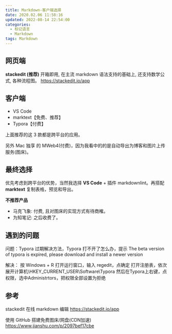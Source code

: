 ```yaml
---
title: Markdown-客户端选择
date: 2020.02.06 11:58:16
updated: 2022-08-14 22:54:00
categories:
  - 标记语言
  - Markdown
tags: Markdown
---
```


## 网页端

**stackedit (推荐)**
开箱即用, 在主流 markdown 语法支持的基础上, 还支持数学公式, 各种流程图。
<https://stackedit.io/app>

## 客户端

* VS Code
* marktext【免费、推荐】
* Typora【付费】

上面推荐的这 3 款都是跨平台的应用。

另外 Mac 独享 的 MWeb4(付费)，因为我看中的的是自动导出为博客和图片上传服务(图床)。

## 最终选择

优先考虑到跨平台的优势，当然我选择 **VS Code**  + 插件 markdownlint。再搭配 **marktext** 复制表格，预览和导出。

**不推荐产品**

* 马克飞象: 付费, 且对图床的实现方式有待商榷。
* 为知笔记: 之后收费了。

## 遇到的问题

问题：Typora 过期解决方法，Typora 打不开了怎么办，提示 The beta version of typora is expired, please download and install a newer version

解决：
按 Windows + R 打开运行窗口，输入 regedit，点确定
打开注册表，依次展开计算机\HKEY_CURRENT_USER\Software\Typora
然后在Typora上右键，点权限，选中Administrtors，把权限全部设置为拒绝

## 参考

stackedit 在线 markdown 编辑
<https://stackedit.io/app>

使用 GitHub 搭建免费图床/网盘(CDN加速)
<https://www.jianshu.com/p/2097bef17cbe>
